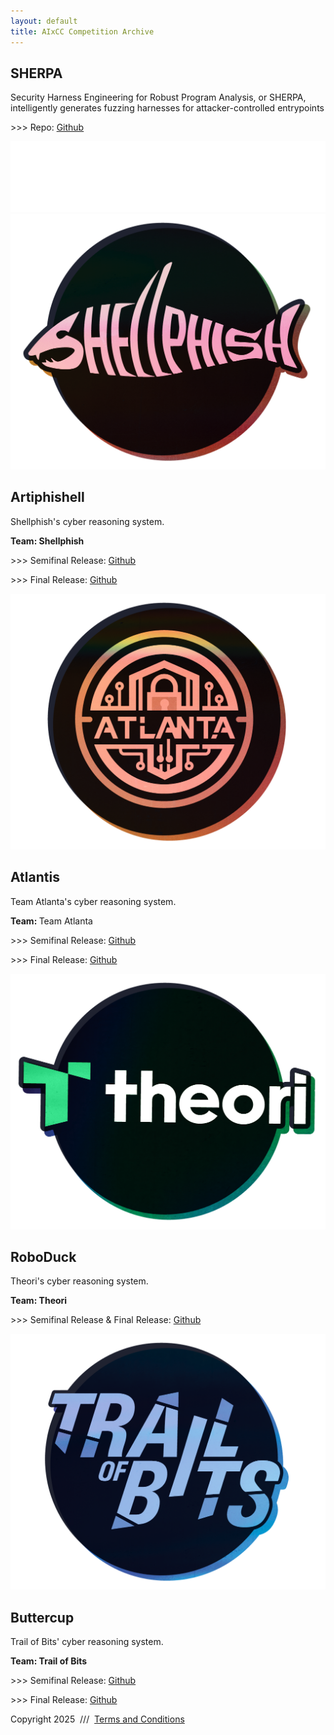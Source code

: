 ```yaml
---
layout: default
title: AIxCC Competition Archive
---
```


<main>
  <div class="container">
    <div class="card card-top">
      <div class="sherpa-content">
        <h2>SHERPA</h2>
        <p class="mb-2">Security Harness Engineering for Robust Program Analysis, or SHERPA, intelligently generates fuzzing harnesses for attacker-controlled entrypoints</p>
        <p class="mb-2">>>> Repo: <a href="http://github.com/AIxCyberChallenge/sherpa">Github</a></p>
      </div>
      <img src="/assets/img/aixcc.png"/>
    </div>
    <div class="card-grid">
      <div class="card">
        <img src="/assets/img/shellphish.png" />
        <div class="team-info">
          <h2>Artiphishell</h2>
          <p>Shellphish's cyber reasoning system.</p>
          <p><b>Team: Shellphish </b></p>
          <p>>>> Semifinal Release: <a href="https://github.com/shellphish/artiphishell/releases/tag/Semi-Finals">Github</a></p>
          <p>>>> Final Release: <a href="https://github.com/shellphish/artiphishell/releases/tag/Finals">Github</a></p>
        </div>
      </div>
      <div class="card">
        <img src="/assets/img/atlanta.png" />
        <div class="team-info">
          <h2>Atlantis</h2>
          <p>Team Atlanta's cyber reasoning system.</p>
          <p><b>Team: </b>Team Atlanta</p>
          <p>>>> Semifinal Release: <a href="https://github.com/Team-Atlanta/aixcc-asc-atlantis">Github</a></p>
          <p>>>> Final Release: <a href="https://github.com/Team-Atlanta/aixcc-afc-atlantis">Github</a></p>
        </div>
      </div>
      <div class="card">
        <img src="/assets/img/theori.png" />
        <div class="team-info">
          <h2>RoboDuck</h2>
          <p>Theori's cyber reasoning system.</p>
          <p><b>Team: Theori</b></p>
          <p>>>> Semifinal Release & Final Release: <a href="https://theori-io.github.io/aixcc-public/index.html">Github</a></p>
        </div>
      </div>
      <div class="card">
        <img src="/assets/img/tob.png" />
        <div class="team-info">
          <h2>Buttercup</h2>
          <p>Trail of Bits' cyber reasoning system.</p>
          <p><b>Team: Trail of Bits</b></p>
          <p>>>> Semifinal Release: <a href="https://github.com/trailofbits/asc-buttercup">Github</a></p>
          <p>>>> Final Release: <a href="https://github.com/trailofbits/afc-buttercup">Github</a></p>
        </div>
      </div>
    </div>
  </div>
</main>

<footer>
  <div class="container">
    <p>
      Copyright 2025 &nbsp;///&nbsp; 
      <a href="https://aicyberchallenge.com/index.php/terms-condition/">Terms and Conditions</a>
    </p>
  </div>
</footer>

